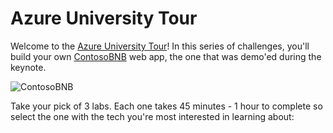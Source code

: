 # Azure University Tour

Welcome to the [Azure University Tour](https://www.microsoftevents.com/profile/web/index.cfm?PKwebID=0x765986abcd)! In this series of challenges, you'll build your own [ContosoBNB](https://contosobnb.azurewebsites.net/) web app, the one that was demo'ed during the keynote.

![ContosoBNB](https://github.com/MSFTImagine/computerscience/tree/master/Azure%20University%20Tour/ContosoBNB.png)

Take your pick of 3 labs. Each one takes 45 minutes - 1 hour to complete so select the one with the tech you're most interested in learning about:


